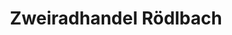 ---
title: "Zweiradhandel Rödlbach"
url: /spittal-an-der-drau/zweiradhandel-roedlbach/
shop: Motorrad
---